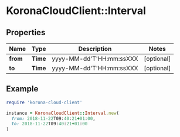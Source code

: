 # KoronaCloudClient::Interval

## Properties

| Name | Type | Description | Notes |
| ---- | ---- | ----------- | ----- |
| **from** | **Time** | yyyy-MM-dd&#39;T&#39;HH:mm:ssXXX | [optional] |
| **to** | **Time** | yyyy-MM-dd&#39;T&#39;HH:mm:ssXXX | [optional] |

## Example

```ruby
require 'korona-cloud-client'

instance = KoronaCloudClient::Interval.new(
  from: 2018-11-22T09:40:21+01:00,
  to: 2018-11-22T09:40:21+01:00
)
```

